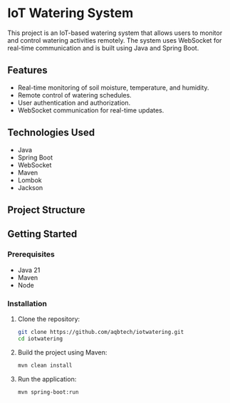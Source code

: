 # IoT Watering System

This project is an IoT-based watering system that allows users to monitor and control watering activities remotely. 
The system uses WebSocket for real-time communication and is built using Java and Spring Boot.

## Features

- Real-time monitoring of soil moisture, temperature, and humidity.
- Remote control of watering schedules.
- User authentication and authorization.
- WebSocket communication for real-time updates.

## Technologies Used

- Java
- Spring Boot
- WebSocket
- Maven
- Lombok
- Jackson

## Project Structure


## Getting Started

### Prerequisites

- Java 21
- Maven
- Node

### Installation

1. Clone the repository:
    ```sh
    git clone https://github.com/aqbtech/iotwatering.git
    cd iotwatering
    ```

2. Build the project using Maven:
    ```sh
    mvn clean install
    ```

3. Run the application:
    ```sh
    mvn spring-boot:run
    ```

